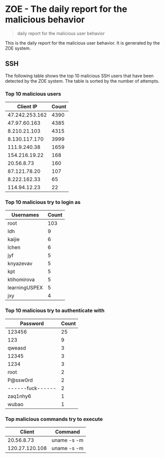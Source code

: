 # ZOE - The daily report for the malicious behavior

> daily report for the malicious user behavior

This is the daily report for the malicious user behavior. It is generated by the ZOE system.

## SSH

The following table shows the top 10 malicious SSH users that have been detected by the ZOE
system. The table is sorted by the number of attempts.

### Top 10 malicious users

| Client IP | Count    |
|-----------|----------|
| 47.242.253.162 | 4390 |
| 47.97.60.163 | 4385 |
| 8.210.21.103 | 4315 |
| 8.130.117.170 | 3999 |
| 111.9.240.38 | 1659 |
| 154.216.19.22 | 168 |
| 20.56.8.73 | 160 |
| 87.121.78.20 | 107 |
| 8.222.162.33 | 65 |
| 114.94.12.23 | 22 |

### Top 10 malicious try to login as

| Usernames | Count    |
|-----------|----------|
| root | 103 |
| ldh | 9 |
| kaijie | 6 |
| lchen | 6 |
| jyf | 5 |
| knyazevav | 5 |
| kpt | 5 |
| ktihomirova | 5 |
| learningUSPEX | 5 |
| jxy | 4 |

### Top 10 malicious try to authenticate with

| Password | Count    |
|-----------|----------|
| 123456 | 25 |
| 123 | 9 |
| qweasd | 3 |
| 12345 | 3 |
| 1234 | 3 |
| root | 2 |
| P@ssw0rd | 2 |
| ------fuck------ | 2 |
| zaq1nhy6 | 1 |
| wubao | 1 |

### Top malicious commands try to execute

| Client | Command |
|--------|---------|
| 20.56.8.73 | uname -s -m |
| 120.27.120.108 | uname -s -m |
